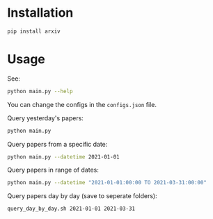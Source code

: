 
# Installation

```bash
pip install arxiv
```

# Usage

See:
```bash
python main.py --help
```

You can change the configs in the `configs.json` file.

Query yesterday's papers:
```bash
python main.py
```

Query papers from a specific date:
```bash
python main.py --datetime 2021-01-01
```

Query papers in range of dates:
```bash
python main.py --datetime "2021-01-01:00:00 TO 2021-03-31:00:00"
```

Query papers day by day (save to seperate folders):
```bash
query_day_by_day.sh 2021-01-01 2021-03-31
```
